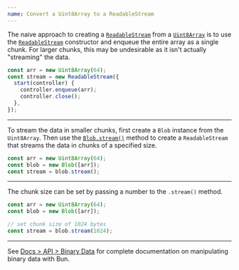 ```yaml
---
name: Convert a Uint8Array to a ReadableStream
---
```


The naive approach to creating a [`ReadableStream`](https://developer.mozilla.org/en-US/docs/Web/API/ReadableStream) from a [`Uint8Array`](https://developer.mozilla.org/en-US/docs/Web/JavaScript/Reference/Global_Objects/Uint8Array) is to use the [`ReadableStream`](https://developer.mozilla.org/en-US/docs/Web/API/ReadableStream) constructor and enqueue the entire array as a single chunk. For larger chunks, this may be undesirable as it isn't actually "streaming" the data.

```ts
const arr = new Uint8Array(64);
const stream = new ReadableStream({
  start(controller) {
    controller.enqueue(arr);
    controller.close();
  },
});
```

---

To stream the data in smaller chunks, first create a `Blob` instance from the `Uint8Array`. Then use the [`Blob.stream()`](https://developer.mozilla.org/en-US/docs/Web/API/Blob/stream) method to create a `ReadableStream` that streams the data in chunks of a specified size.

```ts
const arr = new Uint8Array(64);
const blob = new Blob([arr]);
const stream = blob.stream();
```

---

The chunk size can be set by passing a number to the `.stream()` method.

```ts
const arr = new Uint8Array(64);
const blob = new Blob([arr]);

// set chunk size of 1024 bytes
const stream = blob.stream(1024);
```

---

See [Docs > API > Binary Data](https://bun.com/docs/api/binary-data#conversion) for complete documentation on manipulating binary data with Bun.

